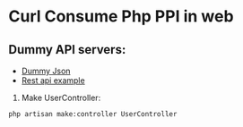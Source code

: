 # Curl Consume Php PPI in web
## Dummy API servers:
- [Dummy Json](https://dummyjson.com/users)
- [Rest api example](https://dummy.restapiexample.com/api/v1/employees)


1. Make UserController:
```
php artisan make:controller UserController
```

